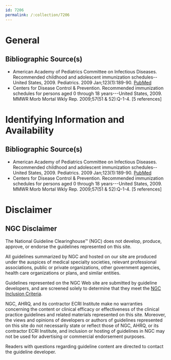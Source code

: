 ```yaml
---
id: 7206
permalink: /:collection/7206
---
```


# General

## Bibliographic Source(s)

- American Academy of Pediatrics Committee on Infectious Diseases. Recommended childhood and adolescent immunization schedules--United States, 2009. Pediatrics. 2009 Jan;123(1):189-90. [ PubMed ](http://www.ncbi.nlm.nih.gov/entrez/query.fcgi?cmd=Retrieve&db=pubmed&dopt=Abstract&list_uids=19117881)
- Centers for Disease Control & Prevention. Recommended immunization schedules for persons aged 0 through 18 years---United States, 2009. MMWR Morb Mortal Wkly Rep. 2009;57(51 & 52):Q-1-4. [5 references]

# Identifying Information and Availability

## Bibliographic Source(s)

- American Academy of Pediatrics Committee on Infectious Diseases. Recommended childhood and adolescent immunization schedules--United States, 2009. Pediatrics. 2009 Jan;123(1):189-90. [ PubMed ](http://www.ncbi.nlm.nih.gov/entrez/query.fcgi?cmd=Retrieve&db=pubmed&dopt=Abstract&list_uids=19117881)
- Centers for Disease Control & Prevention. Recommended immunization schedules for persons aged 0 through 18 years---United States, 2009. MMWR Morb Mortal Wkly Rep. 2009;57(51 & 52):Q-1-4. [5 references]

# Disclaimer

## NGC Disclaimer

The National Guideline Clearinghouse™ (NGC) does not develop, produce, approve, or endorse the guidelines represented on this site.

All guidelines summarized by NGC and hosted on our site are produced under the auspices of medical specialty societies, relevant professional associations, public or private organizations, other government agencies, health care organizations or plans, and similar entities.

Guidelines represented on the NGC Web site are submitted by guideline developers, and are screened solely to determine that they meet the [NGC Inclusion Criteria](/help-and-about/summaries/inclusion-criteria).

NGC, AHRQ, and its contractor ECRI Institute make no warranties concerning the content or clinical efficacy or effectiveness of the clinical practice guidelines and related materials represented on this site. Moreover, the views and opinions of developers or authors of guidelines represented on this site do not necessarily state or reflect those of NGC, AHRQ, or its contractor ECRI Institute, and inclusion or hosting of guidelines in NGC may not be used for advertising or commercial endorsement purposes.

Readers with questions regarding guideline content are directed to contact the guideline developer.

